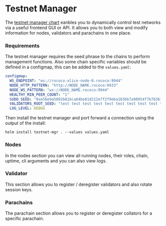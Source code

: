 Testnet Manager
==================

The [testnet manager chart](https://github.com/paritytech/helm-charts/tree/main/charts/testnet-manager) eanbles you to dynamically control test networks via a useful frontend GUI or API. It allows you to both view and modify information for nodes, validators and parachains in one place.

### Requirements

The testnet manager requires the seed phrase to the chains to perform management functions. Also some chain specific variables should be defined in a configmap, this can be added to the `values.yaml`:


```yaml
configmap:
  WS_ENDPOINT: "ws://rococo-alice-node-0.rococo:9944"
  NODE_HTTP_PATTERN: "http://NODE_NAME.rococo:9933"
  NODE_WS_PATTERN: "ws://NODE_NAME.rococo:9944"
  HEALTHY_MIN_PEER_COUNT: "1"
  SUDO_SEED: "0xe5be9a5092b81bca64be81d212e7f2f9eba183bb7a90954f7b76361f6edb5c0a" # Alice
  VALIDATORS_ROOT_SEED: "test test test test test test test test test test test test"
  LOG_LEVEL: DEBUG

  ```

Then install the testnet manager and port forward a connection using the output of the install:

```
helm install testnet-mgr . --values values.yaml
```


### Nodes

In the nodes section you can view all running nodes, their roles, chain, uptime, cli arguments and you can also view logs.

### Validator

This section allows you to register / deregister validators and also rotate session keys.

### Parachains

The parachain section allows you to register or deregister collators for a specific parachain.



